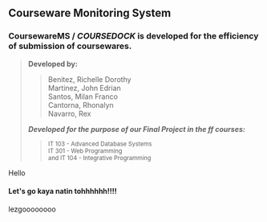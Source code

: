 ## **Courseware Monitoring System**

### CoursewareMS / *COURSEDOCK* is developed for the efficiency of submission of coursewares.

>>  
>**Developed by:**
>>
>>Benitez, Richelle Dorothy  
>>Martinez, John Edrian  
>>Santos, Milan Franco  
>>Cantorna, Rhonalyn  
>>Navarro, Rex
>>
> __*Developed for the purpose of our Final Project in the ff courses:*__  
>> <sub> IT 103 - Advanced Database Systems <br> </sub>
>> <sub> IT 301 - Web Programming <br> </sub>
>> <sub> and IT 104 - Integrative Programming <br> </sub>
>

Hello



#### Let's go kaya natin tohhhhhh!!!!


lezgoooooooo
